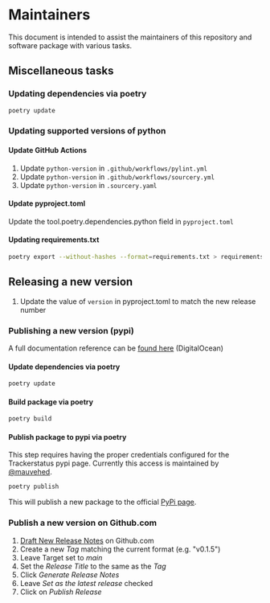 # Maintainers

This document is intended to assist the maintainers of this repository and software package with various tasks.

## Miscellaneous tasks
### Updating dependencies via poetry
```bash
poetry update
```

### Updating supported versions of python

#### Update GitHub Actions
1. Update `python-version` in `.github/workflows/pylint.yml`
2. Update `python-version` in `.github/workflows/sourcery.yml`
3. Update `python-version` in `.sourcery.yaml`

#### Update pyproject.toml
Update the tool.poetry.dependencies.python field in `pyproject.toml`

#### Updating requirements.txt
```bash
poetry export --without-hashes --format=requirements.txt > requirements.txt
```

## Releasing a new version

1. Update the value of `version` in pyproject.toml to match the new release number

### Publishing a new version (pypi)

A full documentation reference can be [found here](https://www.digitalocean.com/community/tutorials/how-to-publish-python-packages-to-pypi-using-poetry-on-ubuntu-22-04#step-3-building-your-project) (DigitalOcean)

#### Update dependencies via poetry

```bash
poetry update
```

#### Build package via poetry

```bash
poetry build
```

#### Publish package to pypi via poetry

This step requires having the proper credentials configured for the Trackerstatus pypi page. Currently
this access is maintained by [@mauvehed](https://github.com/mauvehed).

```bash
poetry publish
```

This will publish a new package to the official [PyPi page](https://pypi.org/project/trackerstatus/).

### Publish a new version on Github.com

1. [Draft New Release Notes](https://github.com/mauvehed/trackerstatus/releases/new) on Github.com
2. Create a new *Tag* matching the current format (e.g. "v0.1.5")
3. Leave Target set to *main*
4. Set the *Release Title* to the same as the *Tag*
5. Click *Generate Release Notes*
6. Leave *Set as the latest release* checked
7. Click on *Publish Release*